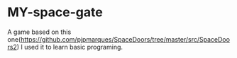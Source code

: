 # MY-space-gate
A game based on this one(https://github.com/pjpmarques/SpaceDoors/tree/master/src/SpaceDoors2) I used it to learn basic programing.
